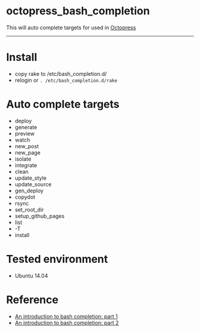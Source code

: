 # octopress_bash_completion
This will auto complete targets for used in [Octopress](http://octopress.org/)

---
# Install
* copy rake to /etc/bash_completion.d/
* relogin or `. /etc/bash_completion.d/rake`

# Auto complete targets
* deploy
* generate
* preview
* watch
* new_post
* new_page
* isolate
* integrate
* clean
* update_style
* update_source
* gen_deploy
* copydot
* rsync
* set_root_dir
* setup_github_pages
* list
* -T
* install

# Tested environment
* Ubuntu 14.04

# Reference
* [An introduction to bash completion: part 1](http://www.debian-administration.org/article/316/An_introduction_to_bash_completion_part_1)
* [An introduction to bash completion: part 2](http://www.debian-administration.org/article/317/An_introduction_to_bash_completion_part_2)
